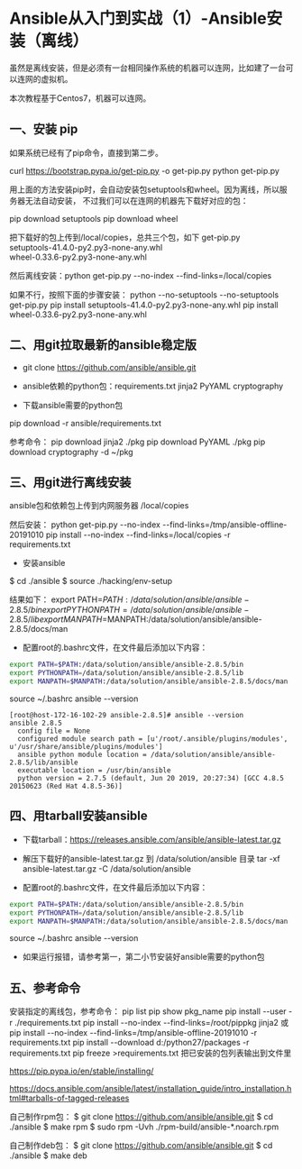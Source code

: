 # Ansible从入门到实战（1）-Ansible安装（离线）

虽然是离线安装，但是必须有一台相同操作系统的机器可以连网，比如建了一台可以连网的虚拟机。

本次教程基于Centos7，机器可以连网。

## 一、安装 pip

如果系统已经有了pip命令，直接到第二步。

curl https://bootstrap.pypa.io/get-pip.py -o get-pip.py
python get-pip.py

用上面的方法安装pip时，会自动安装包setuptools和wheel。因为离线，所以服务器无法自动安装，
不过我们可以在连网的机器先下载好对应的包：

pip download setuptools
pip download wheel

把下载好的包上传到/local/copies，总共三个包，如下
get-pip.py  
setuptools-41.4.0-py2.py3-none-any.whl  
wheel-0.33.6-py2.py3-none-any.whl

然后离线安装：python get-pip.py --no-index --find-links=/local/copies

如果不行，按照下面的步骤安装：
python --no-setuptools --no-setuptools get-pip.py
pip install setuptools-41.4.0-py2.py3-none-any.whl
pip install wheel-0.33.6-py2.py3-none-any.whl

## 二、用git拉取最新的ansible稳定版
- git clone https://github.com/ansible/ansible.git

- ansible依赖的python包：requirements.txt
jinja2
PyYAML
cryptography

- 下载ansible需要的python包

pip download -r ansible/requirements.txt

参考命令：
pip download jinja2 ./pkg
pip download PyYAML ./pkg
pip download cryptography -d ~/pkg


## 三、用git进行离线安装

ansible包和依赖包上传到内网服务器 /local/copies

然后安装：
python get-pip.py --no-index --find-links=/tmp/ansible-offline-20191010
pip install --no-index --find-links=/local/copies  -r requirements.txt


- 安装ansible

$ cd ./ansible
$ source ./hacking/env-setup

结果如下：
export PATH=$PATH:/data/solution/ansible/ansible-2.8.5/bin
export PYTHONPATH=/data/solution/ansible/ansible-2.8.5/lib
export MANPATH=$MANPATH:/data/solution/ansible/ansible-2.8.5/docs/man

- 配置root的.bashrc文件，在文件最后添加以下内容：

```bash
export PATH=$PATH:/data/solution/ansible/ansible-2.8.5/bin
export PYTHONPATH=/data/solution/ansible/ansible-2.8.5/lib
export MANPATH=$MANPATH:/data/solution/ansible/ansible-2.8.5/docs/man
```

source ~/.bashrc
ansible --version

```
[root@host-172-16-102-29 ansible-2.8.5]# ansible --version
ansible 2.8.5
  config file = None
  configured module search path = [u'/root/.ansible/plugins/modules', u'/usr/share/ansible/plugins/modules']
  ansible python module location = /data/solution/ansible/ansible-2.8.5/lib/ansible
  executable location = /usr/bin/ansible
  python version = 2.7.5 (default, Jun 20 2019, 20:27:34) [GCC 4.8.5 20150623 (Red Hat 4.8.5-36)]
```

## 四、用tarball安装ansible

- 下载tarball：https://releases.ansible.com/ansible/ansible-latest.tar.gz

- 解压下载好的ansible-latest.tar.gz 到 /data/solution/ansible 目录
tar -xf ansible-latest.tar.gz -C /data/solution/ansible

- 配置root的.bashrc文件，在文件最后添加以下内容：

```bash
export PATH=$PATH:/data/solution/ansible/ansible-2.8.5/bin
export PYTHONPATH=/data/solution/ansible/ansible-2.8.5/lib
export MANPATH=$MANPATH:/data/solution/ansible/ansible-2.8.5/docs/man
```

source ~/.bashrc
ansible --version

- 如果运行报错，请参考第一，第二小节安装好ansible需要的python包

## 五、参考命令

安装指定的离线包，参考命令：
pip list
pip show pkg_name
pip install --user -r ./requirements.txt
pip install --no-index --find-links=/root/pippkg jinja2 或
pip install --no-index --find-links=/tmp/ansible-offline-20191010  -r requirements.txt
pip install --download d:/python27/packages -r requirements.txt
pip freeze >requirements.txt  把已安装的包列表输出到文件里

https://pip.pypa.io/en/stable/installing/

https://docs.ansible.com/ansible/latest/installation_guide/intro_installation.html#tarballs-of-tagged-releases

自己制作rpm包：
$ git clone https://github.com/ansible/ansible.git
$ cd ./ansible
$ make rpm
$ sudo rpm -Uvh ./rpm-build/ansible-*.noarch.rpm

自己制作deb包：
$ git clone https://github.com/ansible/ansible.git
$ cd ./ansible
$ make deb
